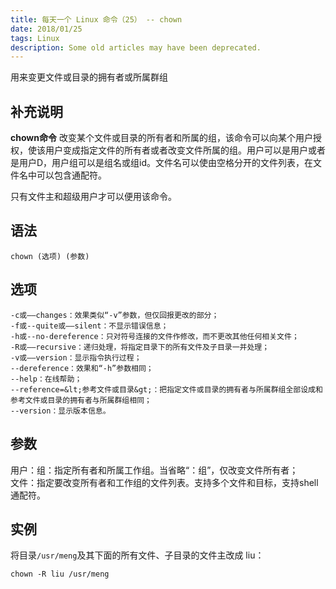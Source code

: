 ```yaml
---
title: 每天一个 Linux 命令（25） -- chown
date: 2018/01/25
tags: Linux
description: Some old articles may have been deprecated.
---
```


用来变更文件或目录的拥有者或所属群组

## 补充说明

**chown命令** 改变某个文件或目录的所有者和所属的组，该命令可以向某个用户授权，使该用户变成指定文件的所有者或者改变文件所属的组。用户可以是用户或者是用户D，用户组可以是组名或组id。文件名可以使由空格分开的文件列表，在文件名中可以包含通配符。

只有文件主和超级用户才可以便用该命令。

## 语法

``` plain
chown (选项) (参数)
```
## 选项

``` plain
-c或——changes：效果类似“-v”参数，但仅回报更改的部分；
-f或--quite或——silent：不显示错误信息；
-h或--no-dereference：只对符号连接的文件作修改，而不更改其他任何相关文件；
-R或——recursive：递归处理，将指定目录下的所有文件及子目录一并处理；
-v或——version：显示指令执行过程；
--dereference：效果和“-h”参数相同；
--help：在线帮助；
--reference=&lt;参考文件或目录&gt;：把指定文件或目录的拥有者与所属群组全部设成和参考文件或目录的拥有者与所属群组相同；
--version：显示版本信息。
```
## 参数

用户：组：指定所有者和所属工作组。当省略“：组”，仅改变文件所有者；<br/>文件：指定要改变所有者和工作组的文件列表。支持多个文件和目标，支持shell通配符。

## 实例

将目录`/usr/meng`及其下面的所有文件、子目录的文件主改成 liu：

``` plain
chown -R liu /usr/meng
```
